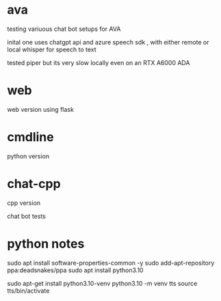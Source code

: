 # ava

testing variuous chat bot setups for AVA

inital one uses chatgpt api and azure speech sdk , with either remote or local whisper for speech to text

tested piper but its very slow locally even on an RTX A6000 ADA


# web

web version using flask

# cmdline

python version

# chat-cpp

cpp version

chat bot tests

# python notes

sudo apt install software-properties-common -y
sudo add-apt-repository ppa:deadsnakes/ppa
sudo apt install python3.10
 
sudo apt-get install python3.10-venv
python3.10 -m venv tts
source tts/bin/activate
